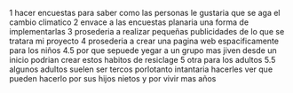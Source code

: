 1 hacer encuestas para saber como las personas le gustaria que se aga el cambio climatico
2 envace a las encuestas planaria una forma de implementarlas
3 prosederia a realizar pequeñas publicidades de lo que se tratara mi proyecto 
4 prosederia a crear una pagina web espacificamente para los niños 
4.5 por que sepuede yegar a un grupo mas jiven desde un inicio podrian crear estos habitos de resiclage
5 otra para los adultos
5.5 algunos adultos suelen ser tercos porlotanto intantaria hacerles ver que pueden hacerlo por sus hijos nietos y por vivir mas años





